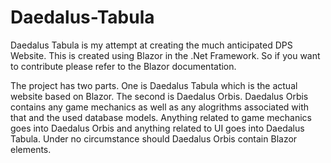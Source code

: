 # Daedalus-Tabula


Daedalus Tabula is my attempt at creating the much anticipated DPS Website. This is created using Blazor in the .Net Framework. So if you want to contribute please refer to the Blazor documentation.

The project has two parts. One is Daedalus Tabula which is the actual website based on Blazor. The second is Daedalus Orbis. Daedalus Orbis contains any game mechanics as well as any alogrithms associated with that and the used database models. Anything related to game mechanics goes into Daedalus Orbis and anything related to UI goes into Daedalus Tabula. Under no circumstance should Daedalus Orbis contain Blazor elements.
